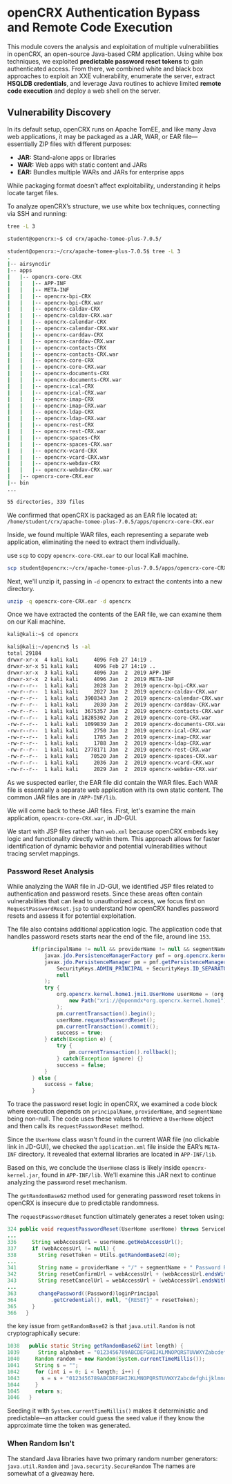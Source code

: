 # openCRX Authentication Bypass and Remote Code Execution
This module covers the analysis and exploitation of multiple vulnerabilities in openCRX, an open-source Java-based CRM application. Using white box techniques, we exploited **predictable password reset tokens** to gain authenticated access. From there, we combined white and black box approaches to exploit an XXE vulnerability, enumerate the server, extract **HSQLDB credentials**, and leverage Java routines to achieve limited **remote code execution** and deploy a web shell on the server.
## Vulnerability Discovery
In its default setup, openCRX runs on Apache TomEE, and like many Java web applications, it may be packaged as a JAR, WAR, or EAR file—essentially ZIP files with different purposes:

- **JAR:** Stand-alone apps or libraries
- **WAR:** Web apps with static content and JARs
- **EAR:** Bundles multiple WARs and JARs for enterprise apps

While packaging format doesn’t affect exploitability, understanding it helps locate target files.

To analyze openCRX’s structure, we use white box techniques, connecting via SSH and running:
```bash
tree -L 3
```
```bash
student@opencrx:~$ cd crx/apache-tomee-plus-7.0.5/

student@opencrx:~/crx/apache-tomee-plus-7.0.5$ tree -L 3
.
|-- airsyncdir
|-- apps
|   |-- opencrx-core-CRX
|   |   |-- APP-INF
|   |   |-- META-INF
|   |   |-- opencrx-bpi-CRX
|   |   |-- opencrx-bpi-CRX.war
|   |   |-- opencrx-caldav-CRX
|   |   |-- opencrx-caldav-CRX.war
|   |   |-- opencrx-calendar-CRX
|   |   |-- opencrx-calendar-CRX.war
|   |   |-- opencrx-carddav-CRX
|   |   |-- opencrx-carddav-CRX.war
|   |   |-- opencrx-contacts-CRX
|   |   |-- opencrx-contacts-CRX.war
|   |   |-- opencrx-core-CRX
|   |   |-- opencrx-core-CRX.war
|   |   |-- opencrx-documents-CRX
|   |   |-- opencrx-documents-CRX.war
|   |   |-- opencrx-ical-CRX
|   |   |-- opencrx-ical-CRX.war
|   |   |-- opencrx-imap-CRX
|   |   |-- opencrx-imap-CRX.war
|   |   |-- opencrx-ldap-CRX
|   |   |-- opencrx-ldap-CRX.war
|   |   |-- opencrx-rest-CRX
|   |   |-- opencrx-rest-CRX.war
|   |   |-- opencrx-spaces-CRX
|   |   |-- opencrx-spaces-CRX.war
|   |   |-- opencrx-vcard-CRX
|   |   |-- opencrx-vcard-CRX.war
|   |   |-- opencrx-webdav-CRX
|   |   |-- opencrx-webdav-CRX.war
|   |-- opencrx-core-CRX.ear
|-- bin
...

55 directories, 339 files
```
We confirmed that openCRX is packaged as an EAR file located at: `/home/student/crx/apache-tomee-plus-7.0.5/apps/opencrx-core-CRX.ear`

Inside, we found multiple WAR files, each representing a separate web application, eliminating the need to extract them individually.

use `scp` to copy `opencrx-core-CRX.ear` to our local Kali machine.
```bash
scp student@opencrx:~/crx/apache-tomee-plus-7.0.5/apps/opencrx-core-CRX.ear .
```
Next, we'll unzip it, passing in `-d` opencrx to extract the contents into a new directory.
```bash
unzip -q opencrx-core-CRX.ear -d opencrx
```
Once we have extracted the contents of the EAR file, we can examine them on our Kali machine.
```bash
kali@kali:~$ cd opencrx

kali@kali:~/opencrx$ ls -al
total 29184
drwxr-xr-x  4 kali kali     4096 Feb 27 14:19 .
drwxr-xr-x 51 kali kali     4096 Feb 27 14:19 ..
drwxr-xr-x  3 kali kali     4096 Jan  2  2019 APP-INF
drwxr-xr-x  2 kali kali     4096 Jan  2  2019 META-INF
-rw-r--r--  1 kali kali     2028 Jan  2  2019 opencrx-bpi-CRX.war
-rw-r--r--  1 kali kali     2027 Jan  2  2019 opencrx-caldav-CRX.war
-rw-r--r--  1 kali kali  3908343 Jan  2  2019 opencrx-calendar-CRX.war
-rw-r--r--  1 kali kali     2030 Jan  2  2019 opencrx-carddav-CRX.war
-rw-r--r--  1 kali kali  3675357 Jan  2  2019 opencrx-contacts-CRX.war
-rw-r--r--  1 kali kali 18285302 Jan  2  2019 opencrx-core-CRX.war
-rw-r--r--  1 kali kali  1099839 Jan  2  2019 opencrx-documents-CRX.war
-rw-r--r--  1 kali kali     2750 Jan  2  2019 opencrx-ical-CRX.war
-rw-r--r--  1 kali kali     1785 Jan  2  2019 opencrx-imap-CRX.war
-rw-r--r--  1 kali kali     1788 Jan  2  2019 opencrx-ldap-CRX.war
-rw-r--r--  1 kali kali  2778171 Jan  2  2019 opencrx-rest-CRX.war
-rw-r--r--  1 kali kali    70520 Jan  2  2019 opencrx-spaces-CRX.war
-rw-r--r--  1 kali kali     2036 Jan  2  2019 opencrx-vcard-CRX.war
-rw-r--r--  1 kali kali     2029 Jan  2  2019 opencrx-webdav-CRX.war
```
As we suspected earlier, the EAR file did contain the WAR files. Each WAR file is essentially a separate web application with its own static content. The common JAR files are in `/APP-INF/lib`.

We will come back to these JAR files. First, let's examine the main application, `opencrx-core-CRX.war`, in JD-GUI.

We start with JSP files rather than `web.xml` because openCRX embeds key logic and functionality directly within them. This approach allows for faster identification of dynamic behavior and potential vulnerabilities without tracing servlet mappings.

### Password Reset Analysis
While analyzing the WAR file in JD-GUI, we identified JSP files related to authentication and password resets. Since these areas often contain vulnerabilities that can lead to unauthorized access, we focus first on `RequestPasswordReset.jsp` to understand how openCRX handles password resets and assess it for potential exploitation.

The file also contains additional application logic. The application code that handles password resets starts near the end of the file, around line `153`.
```java
		if(principalName != null && providerName != null && segmentName != null) {
			javax.jdo.PersistenceManagerFactory pmf = org.opencrx.kernel.utils.Utils.getPersistenceManagerFactory();
			javax.jdo.PersistenceManager pm = pmf.getPersistenceManager(
				SecurityKeys.ADMIN_PRINCIPAL + SecurityKeys.ID_SEPARATOR + segmentName, 
				null
			);
			try {
				org.opencrx.kernel.home1.jmi1.UserHome userHome = (org.opencrx.kernel.home1.jmi1.UserHome)pm.getObjectById(
					new Path("xri://@openmdx*org.opencrx.kernel.home1").getDescendant("provider", providerName, "segment", segmentName, "userHome", principalName)
				);
				pm.currentTransaction().begin();
				userHome.requestPasswordReset();
				pm.currentTransaction().commit();
				success = true;
			} catch(Exception e) {
				try {
					pm.currentTransaction().rollback();
				} catch(Exception ignore) {}
				success = false;
			}
		} else {
			success = false;
		}

```
To trace the password reset logic in openCRX, we examined a code block where execution depends on `principalName`, `providerName`, and `segmentName` being non-null. The code uses these values to retrieve a `UserHome` object and then calls its `requestPasswordReset` method.

Since the `UserHome` class wasn't found in the current WAR file (no clickable link in JD-GUI), we checked the `application.xml` file inside the EAR’s `META-INF` directory. It revealed that external libraries are located in `APP-INF/lib`.

Based on this, we conclude the `UserHome` class is likely inside `opencrx-kernel.jar`, found in `APP-INF/lib`. We'll examine this JAR next to continue analyzing the password reset mechanism.

The `getRandomBase62` method used for generating password reset tokens in openCRX is insecure due to predictable randomness.

The `requestPasswordReset` function ultimately generates a reset token using:
```java
324 public void requestPasswordReset(UserHome userHome) throws ServiceException {
...   
336     String webAccessUrl = userHome.getWebAccessUrl();
337     if (webAccessUrl != null) {
338       String resetToken = Utils.getRandomBase62(40);
...       
341       String name = providerName + "/" + segmentName + " Password Reset";
342       String resetConfirmUrl = webAccessUrl + (webAccessUrl.endsWith("/") ? "" : "/") + "PasswordResetConfirm.jsp?t=" + resetToken + "&p=" + providerName + "&s=" + segmentName + "&id=" + principalName;
343       String resetCancelUrl = webAccessUrl + (webAccessUrl.endsWith("/") ? "" : "/") + "PasswordResetCancel.jsp?t=" + resetToken + "&p=" + providerName + "&s=" + segmentName + "&id=" + principalName;
...     
363       changePassword((Password)loginPrincipal
364           .getCredential(), null, "{RESET}" + resetToken);
365     } 
366   }
```
the key issue from `getRandomBase62` is that `java.util.Random` is not cryptographically secure:
```java
1038   public static String getRandomBase62(int length) {
1039      String alphabet = "0123456789ABCDEFGHIJKLMNOPQRSTUVWXYZabcdefghijklmnopqrstuvwxyz";
1040     Random random = new Random(System.currentTimeMillis());
1041     String s = "";
1042     for (int i = 0; i < length; i++) {
1043       s = s + "0123456789ABCDEFGHIJKLMNOPQRSTUVWXYZabcdefghijklmnopqrstuvwxyz".charAt(random.nextInt(62));
1044     }
1045     return s;
1046   }
```
Seeding it with `System.currentTimeMillis()` makes it deterministic and predictable—an attacker could guess the seed value if they know the approximate time the token was generated.
### When Random Isn't
The standard Java libraries have two primary random number generators: `java.util.Random` and `java.security.SecureRandom` The names are somewhat of a giveaway here.
